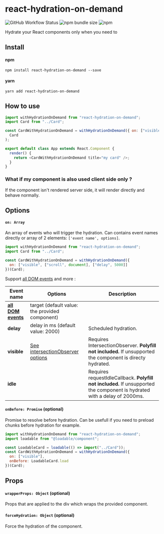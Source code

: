 # react-hydration-on-demand

![GitHub Workflow Status](https://img.shields.io/github/workflow/status/valcol/react-hydration-on-demand/NPM%20Publish)
![npm bundle size](https://img.shields.io/bundlephobia/minzip/react-hydration-on-demand)
![npm](https://img.shields.io/npm/v/react-hydration-on-demand)

Hydrate your React components only when you need to

## Install

#### npm

```
npm install react-hydration-on-demand --save
```

#### yarn

```
yarn add react-hydration-on-demand
```

## How to use

```js
import withHydrationOnDemand from "react-hydration-on-demand";
import Card from "../Card";

const CardWithHydrationOnDemand = withHydrationOnDemand({ on: ["visible"] })(
  Card
);

export default class App extends React.Component {
  render() {
    return <CardWithHydrationOnDemand title="my card" />;
  }
}
```

### What if my component is also used client side only ?

If the component isn't rendered server side, it will render directly and behave normally.

## Options

#### `on: Array`

An array of events who will trigger the hydration.
Can contains event names directly or array of 2 elements: `['event name', options]`.

```js
import withHydrationOnDemand from "react-hydration-on-demand";
import Card from "../Card";

const CardWithHydrationOnDemand = withHydrationOnDemand({
  on: ["visible", ["scroll", document], ["delay", 5000]]
})(Card);
```

Support [all DOM events](https://developer.mozilla.org/en-US/docs/Web/Events) and more :

| Event name                                                                | Options                                                                                                   | Description                                                                                                               |
| ------------------------------------------------------------------------- | --------------------------------------------------------------------------------------------------------- | ------------------------------------------------------------------------------------------------------------------------- |
| [**all DOM events**](https://developer.mozilla.org/en-US/docs/Web/Events) | target (default value: the provided component)                                                            |
| **delay**                                                                 | delay in ms (default value: 2000)                                                                         | Scheduled hydration.                                                                                                      |
| **visible**                                                               | [See intersectionObserver options](https://developer.mozilla.org/en-US/docs/Web/API/IntersectionObserver) | Requires IntersectionObserver. **Polyfill not included.** If unsupported the component is directy hydrated.               |
| **idle**                                                                  |                                                                                                           | Requires requestIdleCallback. **Polyfill not included.** If unsupported the component is hydrated with a delay of 2000ms. |

#### `onBefore: Promise` (optional)

Promise to resolve before hydration. Can be usefull if you need to preload chunks before hydration for example.

```js
import withHydrationOnDemand from "react-hydration-on-demand";
import loadable from "@loadable/component";

const LoadableCard = loadable(() => import("../Card"));
const CardWithHydrationOnDemand = withHydrationOnDemand({
  on: ["visible"],
  onBefore: LoadableCard.load
})(Card);
```

## Props

#### `wrapperProps: Object` (optional)

Props that are applied to the div which wraps the provided component.

#### `forceHydration: Object` (optional)

Force the hydration of the component.
